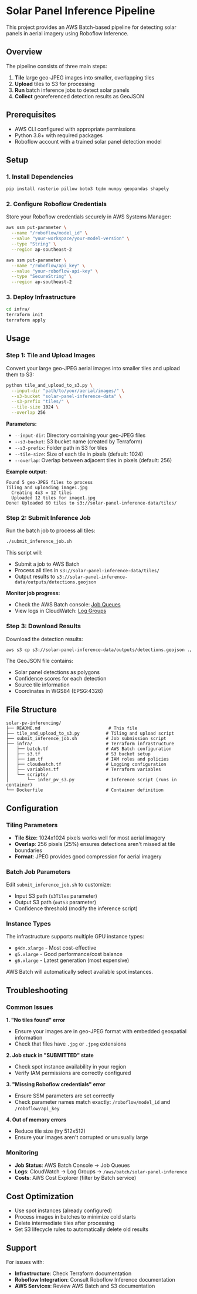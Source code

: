 # Solar Panel Inference Pipeline

This project provides an AWS Batch-based pipeline for detecting solar panels in aerial imagery using Roboflow Inference.

## Overview

The pipeline consists of three main steps:
1. **Tile** large geo-JPEG images into smaller, overlapping tiles
2. **Upload** tiles to S3 for processing
3. **Run** batch inference jobs to detect solar panels
4. **Collect** georeferenced detection results as GeoJSON

## Prerequisites

- AWS CLI configured with appropriate permissions
- Python 3.8+ with required packages
- Roboflow account with a trained solar panel detection model

## Setup

### 1. Install Dependencies

```bash
pip install rasterio pillow boto3 tqdm numpy geopandas shapely
```

### 2. Configure Roboflow Credentials

Store your Roboflow credentials securely in AWS Systems Manager:

```bash
aws ssm put-parameter \
  --name "/roboflow/model_id" \
  --value "your-workspace/your-model-version" \
  --type "String" \
  --region ap-southeast-2

aws ssm put-parameter \
  --name "/roboflow/api_key" \
  --value "your-roboflow-api-key" \
  --type "SecureString" \
  --region ap-southeast-2
```

### 3. Deploy Infrastructure

```bash
cd infra/
terraform init
terraform apply
```

## Usage

### Step 1: Tile and Upload Images

Convert your large geo-JPEG aerial images into smaller tiles and upload them to S3:

```bash
python tile_and_upload_to_s3.py \
  --input-dir "path/to/your/aerial/images/" \
  --s3-bucket "solar-panel-inference-data" \
  --s3-prefix "tiles/" \
  --tile-size 1024 \
  --overlap 256
```

**Parameters:**
- `--input-dir`: Directory containing your geo-JPEG files
- `--s3-bucket`: S3 bucket name (created by Terraform)
- `--s3-prefix`: Folder path in S3 for tiles
- `--tile-size`: Size of each tile in pixels (default: 1024)
- `--overlap`: Overlap between adjacent tiles in pixels (default: 256)

**Example output:**
```
Found 5 geo-JPEG files to process
Tiling and uploading image1.jpg
  Creating 4x3 = 12 tiles
  Uploaded 12 tiles for image1.jpg
Done! Uploaded 60 tiles to s3://solar-panel-inference-data/tiles/
```

### Step 2: Submit Inference Job

Run the batch job to process all tiles:

```bash
./submit_inference_job.sh
```

This script will:
- Submit a job to AWS Batch
- Process all tiles in `s3://solar-panel-inference-data/tiles/`
- Output results to `s3://solar-panel-inference-data/outputs/detections.geojson`

**Monitor job progress:**
- Check the AWS Batch console: [Job Queues](https://console.aws.amazon.com/batch/home?region=ap-southeast-2#jobs)
- View logs in CloudWatch: [Log Groups](https://console.aws.amazon.com/cloudwatch/home?region=ap-southeast-2#logsV2:log-groups)

### Step 3: Download Results

Download the detection results:

```bash
aws s3 cp s3://solar-panel-inference-data/outputs/detections.geojson ./results.geojson
```

The GeoJSON file contains:
- Solar panel detections as polygons
- Confidence scores for each detection
- Source tile information
- Coordinates in WGS84 (EPSG:4326)

## File Structure

```
solar-pv-inferencing/
├── README.md                          # This file
├── tile_and_upload_to_s3.py          # Tiling and upload script
├── submit_inference_job.sh           # Job submission script
├── infra/                            # Terraform infrastructure
│   ├── batch.tf                      # AWS Batch configuration
│   ├── s3.tf                         # S3 bucket setup
│   ├── iam.tf                        # IAM roles and policies
│   ├── cloudwatch.tf                 # Logging configuration
│   ├── variables.tf                  # Terraform variables
│   └── scripts/
│       └── infer_pv_s3.py            # Inference script (runs in container)
└── Dockerfile                        # Container definition
```

## Configuration

### Tiling Parameters

- **Tile Size**: 1024x1024 pixels works well for most aerial imagery
- **Overlap**: 256 pixels (25%) ensures detections aren't missed at tile boundaries
- **Format**: JPEG provides good compression for aerial imagery

### Batch Job Parameters

Edit `submit_inference_job.sh` to customize:
- Input S3 path (`s3Tiles` parameter)
- Output S3 path (`outS3` parameter)
- Confidence threshold (modify the inference script)

### Instance Types

The infrastructure supports multiple GPU instance types:
- `g4dn.xlarge` - Most cost-effective
- `g5.xlarge` - Good performance/cost balance  
- `g6.xlarge` - Latest generation (most expensive)

AWS Batch will automatically select available spot instances.

## Troubleshooting

### Common Issues

**1. "No tiles found" error**
- Ensure your images are in geo-JPEG format with embedded geospatial information
- Check that files have `.jpg` or `.jpeg` extensions

**2. Job stuck in "SUBMITTED" state**
- Check spot instance availability in your region
- Verify IAM permissions are correctly configured

**3. "Missing Roboflow credentials" error**
- Ensure SSM parameters are set correctly
- Check parameter names match exactly: `/roboflow/model_id` and `/roboflow/api_key`

**4. Out of memory errors**
- Reduce tile size (try 512x512)
- Ensure your images aren't corrupted or unusually large

### Monitoring

- **Job Status**: AWS Batch Console → Job Queues
- **Logs**: CloudWatch → Log Groups → `/aws/batch/solar-panel-inference`
- **Costs**: AWS Cost Explorer (filter by Batch service)

## Cost Optimization

- Use spot instances (already configured)
- Process images in batches to minimize cold starts
- Delete intermediate tiles after processing
- Set S3 lifecycle rules to automatically delete old results

## Support

For issues with:
- **Infrastructure**: Check Terraform documentation
- **Roboflow Integration**: Consult Roboflow Inference documentation
- **AWS Services**: Review AWS Batch and S3 documentation